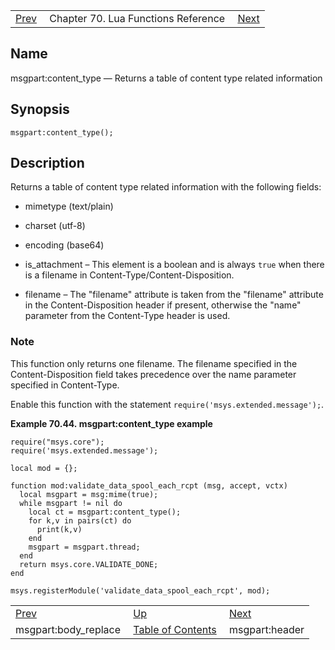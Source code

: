 |     |     |     |
| --- | --- | --- |
| [Prev](lua.ref.msgpart_body_replace)  | Chapter 70. Lua Functions Reference |  [Next](lua.ref.msgpart_header) |

<a name="lua.ref.msgpart_content_type"></a>
## Name

msgpart:content_type — Returns a table of content type related information

<a name="idp17082816"></a>
## Synopsis

`msgpart:content_type();`

<a name="idp17085024"></a>
## Description

Returns a table of content type related information with the following fields:

*   mimetype (text/plain)

*   charset (utf-8)

*   encoding (base64)

*   is_attachment – This element is a boolean and is always `true` when there is a filename in Content-Type/Content-Disposition.

*   filename – The "filename" attribute is taken from the "filename" attribute in the Content-Disposition header if present, otherwise the "name" parameter from the Content-Type header is used.

### Note

This function only returns one filename. The filename specified in the Content-Disposition field takes precedence over the name parameter specified in Content-Type.

Enable this function with the statement `require('msys.extended.message');`.

<a name="lua.ref.msgpart.content_type.example2"></a>

**Example 70.44. msgpart:content_type example**

```
require("msys.core");
require('msys.extended.message');

local mod = {};

function mod:validate_data_spool_each_rcpt (msg, accept, vctx)
  local msgpart = msg:mime(true);
  while msgpart != nil do
    local ct = msgpart:content_type();
    for k,v in pairs(ct) do
      print(k,v)
    end
    msgpart = msgpart.thread;
  end
  return msys.core.VALIDATE_DONE;
end

msys.registerModule('validate_data_spool_each_rcpt', mod);
```

|     |     |     |
| --- | --- | --- |
| [Prev](lua.ref.msgpart_body_replace)  | [Up](lua.function.details) |  [Next](lua.ref.msgpart_header) |
| msgpart:body_replace  | [Table of Contents](index) |  msgpart:header |

